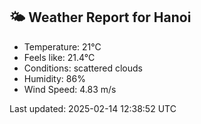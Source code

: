 <!-- WEATHER-START -->
## 🌤 Weather Report for Hanoi

- Temperature: 21°C
- Feels like: 21.4°C
- Conditions: scattered clouds
- Humidity: 86%
- Wind Speed: 4.83 m/s

Last updated: 2025-02-14 12:38:52 UTC
<!-- WEATHER-END -->

